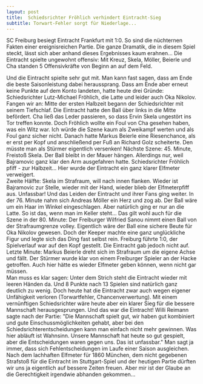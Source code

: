 ```yaml
---
layout: post
title:  Schiedsrichter Fröhlich verhindert Eintracht-Sieg
subtitle: Torwart-Fehler sorgt für Niederlage...
---
```


SC Freiburg besiegt Eintracht Frankfurt mit 1:0. So sind die nüchternen Fakten einer ereignisreichen Partie. Die ganze Dramatik, die in diesem Spiel steckt, lässt sich aber anhand dieses Ergebnisses kaum erahnen... Die Eintracht spielte ungewohnt offensiv: Mit Kreuz, Skela, Möller, Beierle und Cha standen 5 Offensivkräfte von Beginn an auf dem Feld.

Und die Eintracht spielte sehr gut mit. Man kann fast sagen, dass am Ende die beste Saisonleistung dabei heraussprang. Dass am Ende aber erneut keine Punkte auf dem Konto landeten, hatte heute drei Gründe: Schiedsrichter Lutz-Michael Fröhlich, die Latte und leider auch Oka Nikolov. Fangen wir an: Mitte der ersten Halbzeit begann der Schiedsrichter mit seinem Tiefschlaf. Die Eintracht hatte den Ball über links in die Mitte befördert. Cha ließ das Leder passieren, so dass Ervin Skela ungestört ins Tor treffen konnte. Doch Fröhlich wollte ein Foul von Cha gesehen haben, was ein Witz war. Ich würde die Szene kaum als Zweikampf werten und als Foul ganz sicher nicht. Danach hatte Markus Beierle eine Riesenchance, als er erst per Kopf und anschließend per Fuß an Richard Golz scheiterte. Den müsste man als Stürmer eigentlich versenken! Nächste Szene: 45. Minute, Freistoß Skela. Der Ball bleibt in der Mauer hängen. Allerdings nur, weil Bajramovic ganz klar den Arm ausgefahren hatte. Schiedsrichter Fröhlich pfiff - zur Halbzeit... Hier wurde der Eintracht ein ganz klarer Elfmeter verweigert.  
Zweite Hälfte: Skela im Strafraum, will nach innen flanken. Wieder ist Bajramovic zur Stelle, wieder mit der Hand, wieder blieb der Elfmeterpfiff aus. Unfassbar! Und das Leiden der Eintracht und ihrer Fans ging weiter. In der 76. Minute nahm sich Andreas Möller ein Herz und zog ab. Der Ball wäre um ein Haar im Winkel eingeschlagen. Aber natürlich ging er nur an die Latte. So ist das, wenn man im Keller steht... Das gilt wohl auch für die Szene in der 80. Minute: Der Freiburger Wilfried Sanou nimmt einen Ball von der Strafraumgrenze volley. Eigentlich wäre der Ball eine sichere Beute für Oka Nikolov gewesen. Doch der Keeper machte eine ganz unglückliche Figur und legte sich das Ding fast selbst rein. Freiburg führte 1:0, der Spielverlauf war auf den Kopf gestellt. Die Eintracht gab jedoch nicht auf. Letzte Minute: Markus Beierle dreht sich im Strafraum um die eigene Achse und fällt. Der Stürmer wurde klar von einem Freiburger Spieler an der Hacke getroffen. Auch hier hätte es wieder Elfmeter geben können, wenn nicht gar müssen.  
Man muss es klar sagen: Unter dem Strich steht die Eintracht wieder mit leeren Händen da. Und 8 Punkte nach 13 Spielen sind natürlich ganz deutlich zu wenig. Doch heute hat die Eintracht zwar auch wegen eigener Unfähigkeit verloren (Torwartfehler, Chancenverwertung). Mit einem vernünftigen Schiedsrichter wäre heute aber ein klarer Sieg für die bessere Mannschaft herausgesprungen. Und das war die Eintracht! Willi Reimann sagte nach der Partie: "Die Mannschaft spielt gut, wir haben gut kombiniert und gute Einschussmöglichkeiten gehabt, aber bei den Schiedsrichterentscheidungen kann man einfach nicht mehr gewinnen. Was hier abläuft ist Wahnsinn. Unsere Mannschaft hat heute so gut gespielt, aber die Entscheidungen waren gegen uns. Das ist unfassbar." Man sagt ja immer, dass sich Fehlentscheidungen im Laufe einer Saison ausgleichen. Nach dem lachhaften Elfmeter für 1860 München, dem nicht gegebenen Strafstoß für die Eintracht im Stuttgart-Spiel und der heutigen Partie dürften wir uns ja eigentlich auf bessere Zeiten freuen. Aber mir ist der Glaube an die Gerechtigkeit irgendwie abhanden gekommen...
